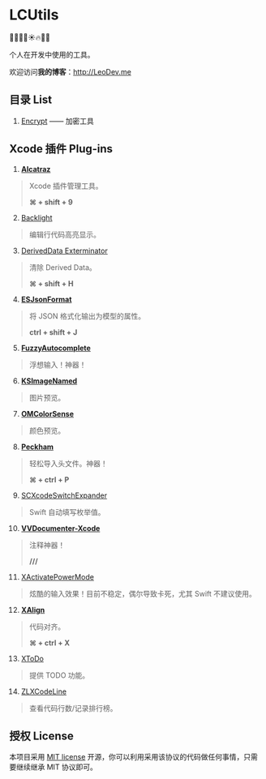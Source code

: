 # LCUtils

🎈🎅🎉🎄☀️🔥🐤🐔

个人在开发中使用的工具。

欢迎访问**我的博客**：http://LeoDev.me




## 目录 List

1. [Encrypt](https://github.com/LeoiOS/LCUtils/tree/master/Encrypt) —— 加密工具




## Xcode 插件 Plug-ins

1. [**Alcatraz**](https://github.com/alcatraz/Alcatraz)

> Xcode 插件管理工具。
>
> **⌘ + shift + 9**

2. [Backlight](https://github.com/limejelly/Backlight-for-XCode)

> 编辑行代码高亮显示。

3. [DerivedData Exterminator](https://github.com/kattrali/deriveddata-exterminator)

> 清除 Derived Data。
>
> **⌘ + shift + H**

4. [**ESJsonFormat**](https://github.com/EnjoySR/ESJsonFormat-Xcode)

> 将 JSON 格式化输出为模型的属性。
>
> **ctrl + shift + J**

5. [**FuzzyAutocomplete**](https://github.com/FuzzyAutocomplete/FuzzyAutocompletePlugin)

> 浮想输入！神器！

6. [**KSImageNamed**](https://github.com/ksuther/KSImageNamed-Xcode)

> 图片预览。

7. [**OMColorSense**](https://github.com/omz/ColorSense-for-Xcode)

> 颜色预览。

8. [**Peckham**](https://github.com/markohlebar/Peckham)

> 轻松导入头文件。神器！
>
> **⌘ + ctrl + P**

9. [SCXcodeSwitchExpander](https://github.com/stefanceriu/SCXcodeSwitchExpander)

> Swift 自动填写枚举值。

10. [**VVDocumenter-Xcode**](https://github.com/onevcat/VVDocumenter-Xcode)

> 注释神器！
>
> **///**

11. [XActivatePowerMode](https://github.com/qfish/XActivatePowerMode)

> 炫酷的输入效果！目前不稳定，偶尔导致卡死，尤其 Swift 不建议使用。

12. [**XAlign**](https://github.com/qfish/XAlign)

> 代码对齐。
>
> **⌘ + ctrl + X**

13. [XToDo](https://github.com/trawor/XToDo)

> 提供 TODO 功能。

14. [ZLXCodeLine](https://github.com/MakeZL/ZLXCodeLine)

> 查看代码行数/记录排行榜。




## 授权 License

本项目采用 [MIT license](http://opensource.org/licenses/MIT) 开源，你可以利用采用该协议的代码做任何事情，只需要继续继承 MIT 协议即可。
